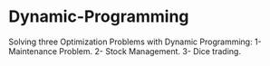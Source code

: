 # Dynamic-Programming
Solving three Optimization Problems with Dynamic Programming:
1- Maintenance Problem.
2- Stock Management.
3- Dice trading.

